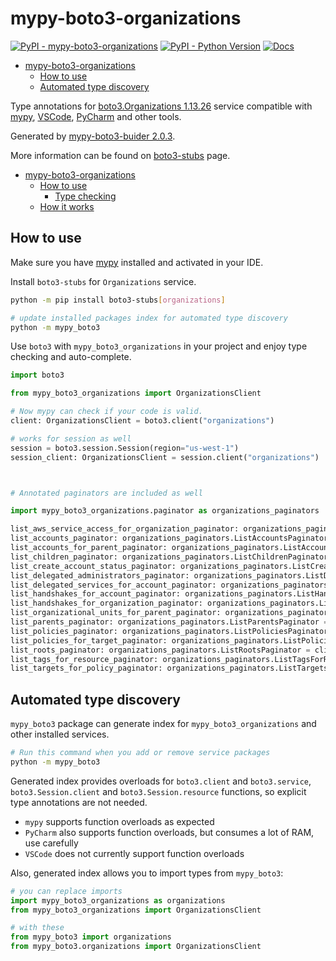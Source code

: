 # mypy-boto3-organizations

[![PyPI - mypy-boto3-organizations](https://img.shields.io/pypi/v/mypy-boto3-organizations.svg?color=blue)](https://pypi.org/project/mypy-boto3-organizations)
[![PyPI - Python Version](https://img.shields.io/pypi/pyversions/mypy-boto3-organizations.svg?color=blue)](https://pypi.org/project/mypy-boto3-organizations)
[![Docs](https://img.shields.io/readthedocs/mypy-boto3-builder.svg?color=blue)](https://mypy-boto3-builder.readthedocs.io/)

- [mypy-boto3-organizations](#mypy-boto3-organizations)
  - [How to use](#how-to-use)
  - [Automated type discovery](#automated-type-discovery)


Type annotations for
[boto3.Organizations 1.13.26](https://boto3.amazonaws.com/v1/documentation/api/1.13.26/reference/services/organizations.html#Organizations) service
compatible with [mypy](https://github.com/python/mypy), [VSCode](https://code.visualstudio.com/),
[PyCharm](https://www.jetbrains.com/pycharm/) and other tools.

Generated by [mypy-boto3-buider 2.0.3](https://github.com/vemel/mypy_boto3_builder).

More information can be found on [boto3-stubs](https://pypi.org/project/boto3-stubs/) page.

- [mypy-boto3-organizations](#mypy-boto3-organizations)
  - [How to use](#how-to-use)
    - [Type checking](#type-checking)
  - [How it works](#how-it-works)

## How to use

Make sure you have [mypy](https://github.com/python/mypy) installed and activated in your IDE.

Install `boto3-stubs` for `Organizations` service.

```bash
python -m pip install boto3-stubs[organizations]

# update installed packages index for automated type discovery
python -m mypy_boto3
```

Use `boto3` with `mypy_boto3_organizations` in your project and enjoy type checking and auto-complete.

```python
import boto3

from mypy_boto3_organizations import OrganizationsClient

# Now mypy can check if your code is valid.
client: OrganizationsClient = boto3.client("organizations")

# works for session as well
session = boto3.session.Session(region="us-west-1")
session_client: OrganizationsClient = session.client("organizations")



# Annotated paginators are included as well

import mypy_boto3_organizations.paginator as organizations_paginators

list_aws_service_access_for_organization_paginator: organizations_paginators.ListAWSServiceAccessForOrganizationPaginator = client.get_paginator("list_aws_service_access_for_organization")
list_accounts_paginator: organizations_paginators.ListAccountsPaginator = client.get_paginator("list_accounts")
list_accounts_for_parent_paginator: organizations_paginators.ListAccountsForParentPaginator = client.get_paginator("list_accounts_for_parent")
list_children_paginator: organizations_paginators.ListChildrenPaginator = client.get_paginator("list_children")
list_create_account_status_paginator: organizations_paginators.ListCreateAccountStatusPaginator = client.get_paginator("list_create_account_status")
list_delegated_administrators_paginator: organizations_paginators.ListDelegatedAdministratorsPaginator = client.get_paginator("list_delegated_administrators")
list_delegated_services_for_account_paginator: organizations_paginators.ListDelegatedServicesForAccountPaginator = client.get_paginator("list_delegated_services_for_account")
list_handshakes_for_account_paginator: organizations_paginators.ListHandshakesForAccountPaginator = client.get_paginator("list_handshakes_for_account")
list_handshakes_for_organization_paginator: organizations_paginators.ListHandshakesForOrganizationPaginator = client.get_paginator("list_handshakes_for_organization")
list_organizational_units_for_parent_paginator: organizations_paginators.ListOrganizationalUnitsForParentPaginator = client.get_paginator("list_organizational_units_for_parent")
list_parents_paginator: organizations_paginators.ListParentsPaginator = client.get_paginator("list_parents")
list_policies_paginator: organizations_paginators.ListPoliciesPaginator = client.get_paginator("list_policies")
list_policies_for_target_paginator: organizations_paginators.ListPoliciesForTargetPaginator = client.get_paginator("list_policies_for_target")
list_roots_paginator: organizations_paginators.ListRootsPaginator = client.get_paginator("list_roots")
list_tags_for_resource_paginator: organizations_paginators.ListTagsForResourcePaginator = client.get_paginator("list_tags_for_resource")
list_targets_for_policy_paginator: organizations_paginators.ListTargetsForPolicyPaginator = client.get_paginator("list_targets_for_policy")
```

## Automated type discovery

`mypy_boto3` package can generate index for `mypy_boto3_organizations` and other installed services.

```bash
# Run this command when you add or remove service packages
python -m mypy_boto3
```

Generated index provides overloads for `boto3.client` and `boto3.service`,
`boto3.Session.client` and `boto3.Session.resource` functions,
so explicit type annotations are not needed.

- `mypy` supports function overloads as expected
- `PyCharm` also supports function overloads, but consumes a lot of RAM, use carefully
- `VSCode` does not currently support function overloads

Also, generated index allows you to import types from `mypy_boto3`:

```python
# you can replace imports
import mypy_boto3_organizations as organizations
from mypy_boto3_organizations import OrganizationsClient

# with these
from mypy_boto3 import organizations
from mypy_boto3.organizations import OrganizationsClient
```